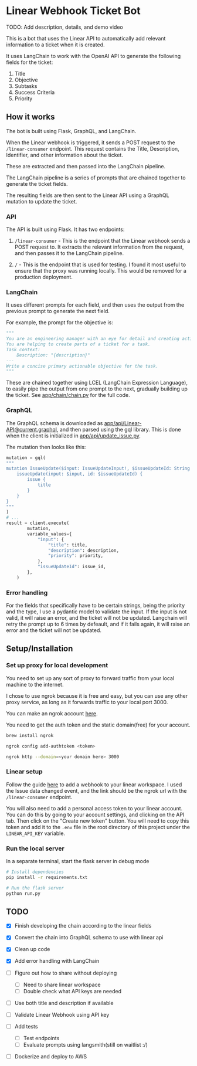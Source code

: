 # Linear Webhook Ticket Bot

TODO: Add description, details, and demo video

This is a bot that uses the Linear API to automatically add relevant information to a ticket when it is created.

It uses LangChain to work with the OpenAI API to generate the following fields for the ticket:

1. Title
2. Objective
3. Subtasks
4. Success Criteria
5. Priority

## How it works

The bot is built using Flask, GraphQL, and LangChain.

When the Linear webhook is triggered, it sends a POST request to the `/linear-consumer` endpoint. This request contains the Title, Description, Identifier, and other information about the ticket.

These are extracted and then passed into the LangChain pipeline.

The LangChain pipeline is a series of prompts that are chained together to generate the ticket fields.

The resulting fields are then sent to the Linear API using a GraphQL mutation to update the ticket.

### API

The API is built using Flask. It has two endpoints:

1. `/linear-consumer` - This is the endpoint that the Linear webhook sends a POST request to. It extracts the relevant information from the request, and then passes it to the LangChain pipeline.

2. `/` - This is the endpoint that is used for testing. I found it most useful to ensure that the proxy was running locally. This would be removed for a production deployment.

### LangChain

It uses different prompts for each field, and then uses the output from the previous prompt to generate the next field.

For example, the prompt for the objective is:

```python
"""
You are an engineering manager with an eye for detail and creating actionable objectives.
You are helping to create parts of a ticket for a task.
Task context:
    Description: "{description}"
---
Write a concise primary actionable objective for the task.
"""
```

These are chained together using LCEL (LangChain Expression Language), to easily pipe the output from one prompt to the next, gradually building up the ticket.
See [app/chain/chain.py](app/chain/chain.py) for the full code.

### GraphQL

The GraphQL schema is downloaded as [app/api/Linear-API@current.graphql](app/api/Linear-API@current.graphql), and then parsed using the gql library. This is done when the client is initialized in [app/api/update_issue.py](app/api/update_issue.py).

The mutation then looks like this:

```python
mutation = gql(
"""
mutation IssueUpdate($input: IssueUpdateInput!, $issueUpdateId: String!) {
    issueUpdate(input: $input, id: $issueUpdateId) {
        issue {
            title
        }
    }
}
"""
)
# ...
result = client.execute(
        mutation,
        variable_values={
            "input": {
                "title": title,
                "description": description,
                "priority": priority,
            },
            "issueUpdateId": issue_id,
        },
    )
```

### Error handling

For the fields that specifically have to be certain strings, being the priority and the type, I use a pydantic model to validate the input. If the input is not valid, it will raise an error, and the ticket will not be updated. Langchain will retry the prompt up to 6 times by defeault, and if it fails again, it will raise an error and the ticket will not be updated.

## Setup/Installation

### Set up proxy for local development

You need to set up any sort of proxy to forward traffic from your local machine to the internet.

I chose to use ngrok because it is free and easy, but you can use any other proxy service, as long as it forwards traffic to your local port 3000.

You can make an ngrok account [here](https://dashboard.ngrok.com/signup).

You need to get the auth token and the static domain(free) for your account.

```bash
brew install ngrok

ngrok config add-authtoken <token>

ngrok http --domain=<your domain here> 3000
```

### Linear setup

Follow the guide [here](https://developers.linear.app/docs/graphql/webhooks) to add a webhook to your linear workspace. I used the Issue data changed event, and the link should be the ngrok url with the `/linear-consumer` endpoint.

You will also need to add a personal access token to your linear account. You can do this by going to your account settings, and clicking on the API tab. Then click on the "Create new token" button. You will need to copy this token and add it to the `.env` file in the root directory of this project under the `LINEAR_API_KEY` variable.

### Run the local server

In a separate terminal, start the flask server in debug mode

```bash
# Install dependencies
pip install -r requirements.txt

# Run the flask server
python run.py
```

## TODO

- [x] Finish developing the chain according to the linear fields
- [x] Convert the chain into GraphQL schema to use with linear api
- [x] Clean up code
- [x] Add error handling with LangChain

- [ ] Figure out how to share without deploying
  - [ ] Need to share linear workspace
  - [ ] Double check what API keys are needed

- [ ] Use both title and description if available
- [ ] Validate Linear Webhook using API key

- [ ] Add tests
  - [ ] Test endpoints
  - [ ] Evaluate prompts using langsmith(still on waitlist :/)
- [ ] Dockerize and deploy to AWS
